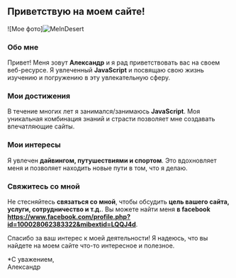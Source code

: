 ## Приветствую на моем сайте!

![Мое фото]![MeInDesert](https://github.com/Aleator2023/MyPage/assets/136687310/a8061c84-d545-4006-a074-941a9db87971)

### **Обо мне**

Привет! Меня зовут **Александр** и я рад приветствовать вас на своем веб-ресурсе. Я увлеченный **JavaScript** и посвящаю свою жизнь изучению и погружению в эту увлекательную сферу.

### **Мои достижения**

В течение многих лет я занимался/занимаюсь **JavaScript**. Моя уникальная комбинация знаний и страсти позволяет мне создавать впечатляющие сайты.

### **Мои интересы**

Я увлечен **дайвингом, путушествиями и спортом**. Это вдохновляет меня и позволяет находить новые пути в том, что я делаю.

### **Свяжитесь со мной**

Не стесняйтесь **связаться со мной**, чтобы обсудить **цель вашего сайта, услуги, сотрудничество и т.д.**. Вы можете найти меня **в facebook https://www.facebook.com/profile.php?id=100028062383322&mibextid=LQQJ4d**.

Спасибо за ваш интерес к моей деятельности! Я надеюсь, что вы найдете на моем сайте что-то интересное и полезное.

*С уважением,  
Александр
